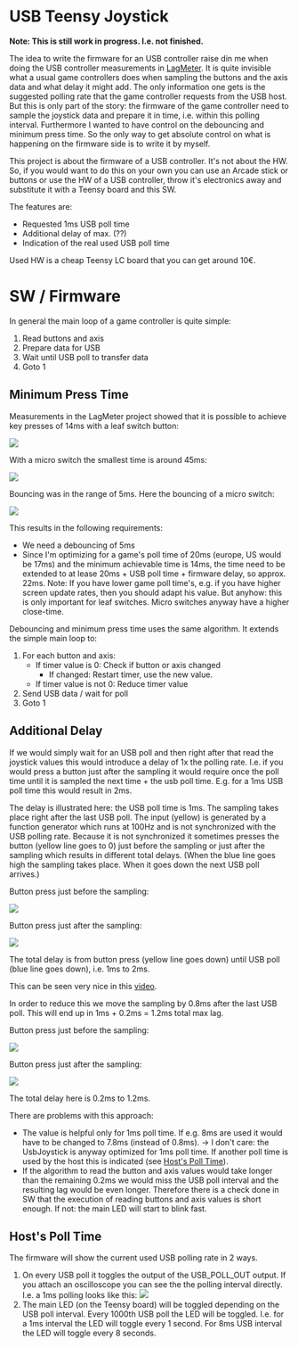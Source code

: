 # USB Teensy Joystick

**Note: This is still work in progress. I.e. not finished.**

The idea to write the firmware for an USB controller raise din me when doing the USB controller measurements in 
[LagMeter](../LagMeter/Readme.md).
It is quite invisible what a usual game controllers does when sampling the buttons and the axis data and what delay it might add.
The only information one gets is the suggested polling rate that the game controller requests from the USB host.
But this is only part of the story: the firmware of the game controller need to sample the joystick data and prepare it in time, i.e. within this polling interval.
Furthermore I wanted to have control on the debouncing and minimum press time.
So the only way to get absolute control on what is happening on the firmware side is to write it by myself.

This project is about the firmware of a USB controller. It's not about the HW. So, if you would want to do this on your own you can use an Arcade stick or buttons or use the HW of a USB controller, throw it's electronics away and substitute it with a Teensy board and this SW.

The features are:
- Requested 1ms USB poll time
- Additional delay of max. (??)
- Indication of the real used USB poll time

Used HW is a cheap Teensy LC board that you can get around 10€.


# SW / Firmware

In general the main loop of a game controller is quite simple:
1. Read buttons and axis
2. Prepare data for USB
3. Wait until USB poll to transfer data
4. Goto 1


## Minimum Press Time

Measurements in the LagMeter project showed that it is possible to achieve key presses of 14ms with a leaf switch button:

![](Images/button_leaf_smallest_14ms.BMP)

With a micro switch  the smallest time is around 45ms:

![](Images/button_micro_smallest_45ms.BMP)

Bouncing was in the range of 5ms.
Here the bouncing of a micro switch:

![](Images/button_micro_bounce.BMP)

This results in the following requirements:
- We need a debouncing of 5ms
- Since I'm optimizing for a game's poll time of 20ms (europe, US would be 17ms) and the minimum achievable time is 14ms, the time need to be extended to at lease 20ms + USB poll time + firmware delay, so approx. 22ms.
Note: If you have lower game poll time's, e.g. if you have higher screen update rates, then you should adapt his value.
But anyhow: this is only important for leaf switches. Micro switches anyway have a higher close-time.

Debouncing and minimum press time uses the same algorithm. It extends the simple main loop to:
1. For each button and axis:
    - If timer value is 0: Check if button or axis changed
        - If changed: Restart timer, use the new value.
    - If timer value is not 0: Reduce timer value
2. Send USB data / wait for poll
3. Goto 1


## Additional Delay

If we would simply wait for an USB poll and then right after that read the joystick values this would introduce a delay of 1x the polling rate.
I.e. if you would press a button just after the sampling it would require once the poll time until it is sampled the next time + the usb poll time.
E.g. for a 1ms USB poll time this would result in 2ms.

The delay is illustrated here: the USB poll time is 1ms. The sampling takes place right after the last USB poll.
The input (yellow) is generated by a function generator which runs at 100Hz and is not synchronized with the USB polling rate. Because it is not synchronized it sometimes presses the button (yellow line goes to 0) just before the sampling or just after the sampling which results in different total delays.
(When the blue line goes high the sampling takes place. When it goes down the next USB poll arrives.)

Button press just before the sampling:

![](Images/button_press_before_sampling.BMP)

Button press just after the sampling:

![](Images/button_press_after_sampling.BMP)

The total delay is from button press (yellow line goes down) until USB poll (blue line goes down), i.e. 1ms to 2ms.

This can be seen very nice in this [video](Images/button_press_delay.mp4).

In order to reduce this we move the sampling by 0.8ms after the last USB poll.
This will end up in 1ms + 0.2ms = 1.2ms total max lag.

Button press just before the sampling:

![](Images/button_press_before_sampling_reduced.BMP)

Button press just after the sampling:

![](Images/button_press_after_sampling_reduced.BMP)

The total delay here is 0.2ms to 1.2ms.


There are problems with this approach:
- The value is helpful only for 1ms poll time. If e.g. 8ms are used it would have to be changed to 7.8ms (instead of 0.8ms). -> I don't care: the UsbJoystick is anyway optimized for 1ms poll time. If another poll time is used by the host this is indicated (see [Host's Poll Time](#host-s-poll-time)).
- If the algorithm to read the button and axis values would take longer than the remaining 0.2ms we would miss the USB poll interval and the resulting lag would be even longer. Therefore there is a check done in SW that the execution of reading buttons and axis values is short enough.
If not: the main LED will start to blink fast.




## Host's Poll Time

The firmware will show the current used USB polling rate in 2 ways.
1. On every USB poll it toggles the output of the USB_POLL_OUT output.
If you attach an oscilloscope you can see the the polling interval directly.
I.e. a 1ms polling looks like this:
![](Images/usb_poll_1ms.BMP)
2. The main LED (on the Teensy board) will be toggled depending on the USB poll interval. Every 1000th USB poll the LED will be toggled. I.e. for a 1ms interval the LED will toggle every 1 second. For 8ms USB interval the LED will toggle every 8 seconds.

